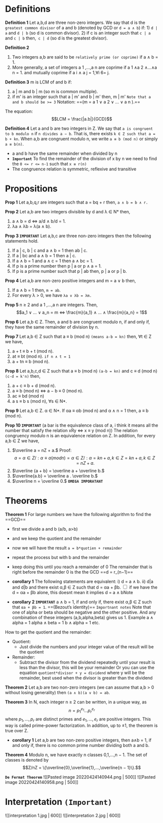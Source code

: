 # Definitions
**Definition 1** 
Let a,b,d are three non-zero integers. We say that d is the `greatest common divisor` of a and b (denoted by GCD or `d = a ∧ b`) if:
	1) `d | a` and `d | b` (so d is common divisor).
	2) if c is an integer such that `c | a` and `c | b` then,` c | d` (so d is the greatest divisor).

**Definition 2**
1) Two integers a,b are said to be `relatively prime (or coprime)` if a ∧ b = 1.
2) More generally, a set of integers a 1 ,...,a n are coprime if a 1 ∧a 2 ∧...∧a n = 1. and mutually coprime if a i ∧ a j = 1,∀i 6= j.

**Definition 3**
m is LCM of and b if:
1) a | m and b | m (so m is common multiple).
2) if m' is an integer such that a | m' and b | m' then, m | m'
`Note that a and b should be >= 3`
Notation: ==(m = a 1 ∨ a 2 ∨ ... ∨ a n ).==

The equation:
$$LCM = \frac{|a.b|}{GCD}$$

**Definition 4**
Let a and b are two integers in Z. We say that `a is congruent to b modulo n` if `n divides a − b`. That is, there exists `k ∈ Z such that a = b + kn`. When a,b are congruent modulo n, we write `a ≡ b (mod n)` or simply` a ≡ b(n)`.
- a and b have the same remainder when divided by n
- **`Important`**
To find the remainder of the division of x by n we need to find the `0 <= r <= n-1` such that `x ≡ r(n)`
- The congruence relation is symmetric, reflexive and transitive
# Propositions
**Prop 1**
Let a,b,q,r are integers such that a = bq + r then, `a ∧ b = b ∧ r.`

**Prop 2**
Let a,b are two integers divisible by d and λ ∈ N* then,
1) a ∧ b = d ⇔ a/d ∧ b/d = 1.
2) λa ∧ λb = λ(a ∧ b).

**Prop 3 `IMPORTANT`**
Let a,b,c are three non-zero integers then the following statements hold.
1) If a | c, b | c and a ∧ b = 1 then ab | c.
2) If a | bc and a ∧ b = 1 then a | c.
3) If a ∧ b = 1 and a ∧ c = 1 then a ∧ bc = 1.
4) If p is a prime number then p | a or p ∧ a = 1.
5) If p is a prime number such that p | ab then, p | a or p | b.
   


**Prop 4**
Let a,b are non-zero positive integers and m = a ∨ b then,
1) If a ∧ b = 1 then, `m = ab`.
2) For every λ > 0, we have `λa ∨ λb = λm.`

**Prop 5**
n ≥ 2 and a 1 ,...,a n are integers. Then,
$$a_1 ∨ ... ∨ a_n = m ⇔ \frac{m}{a_1} ∧ ... ∧ \frac{m}{a_n} = 1$$

**Prop 6**
Let a,b ∈ Z. Then, a and b are congruent modulo n, if and only if, they have the same remainder of division by n.

**Prop 7**
Let a,b ∈ Z such that a ≡ b (mod n) `(means a-b = kn)` then, ∀t ∈ Z we have,
1) a + t ≡ b + t (mod n).
2) at ≡ bt (mod n). `if n ∧ t = 1`
3) a + tn ≡ b (mod n).

**Prop 8**
Let a,b,c,d ∈ Z such that a ≡ b (mod n) `(a-b = kn)` and c ≡ d (mod n) `(c-d = k'n)` then,
1) a + c ≡ b + d (mod n).
2) a ≡ b (mod n) ⇔ a − b ≡ 0 (mod n).
3) ac ≡ bd (mod n)
4) a s ≡ b s (mod n), ∀s ∈ N*. 

**Prop 9**
Let a,b ∈ Z. α ∈ N*. If αa ≡ αb (mod n) and α ∧ n = 1 then, a ≡ b (mod n).

**Prop 10 `IMPORTANT`**
(a bar is the equivalence class of a, i think it means all the number that satisfy the relation xRy ⇔ x ≡ y (mod n))
The relation congruency modulo n is an equivalence relation on Z. In addition, for every a,b ∈ Z we have,
1) $\overline a = nZ + a.$
Proof:
$$a = {α ∈ Z/ : α ≡ a (mod n)} = {α ∈ Z/ : α = kn + a,k ∈ Z} = {kn + a,k ∈ Z} = nZ + a.$$
3) $\overline {a + b} = \overline a + \overline b.$
4) $\overline{a.b} = \overline a . \overline b.$
5) $\overline n = \overline 0.$ **`OMEGA IMPORATANT`**

# Theorems
**Theorem 1**
For large numbers we have the following algorithm to find the ==GCD==
- first we divide a and b (a/b, a>b)
- and we keep the quotient and the remainder
- now we will have the result `a = b*quotien + remainder`
- repeat the process but with b and the remainder
- keep doing this until you reach a remainder of 0
The remainder that is right before the remainder 0 is the the GCD ==d = r_(n−1)==

- **corollary 1**
The following statements are equivalent:
i) d = a ∧ b.
ii) d|a and d|b and there exist α,β ∈ Z such that d = αa + βb.
<label class="ob-comment" title="" style="">  <input type="checkbox"> <span style=""> if we have the  d = αa + βb alone, this doesnt mean it implies d = a ∧ b</span>Note</label>



- **corollary 2 `IMPORTANT`**
a ∧ b = 1, if and only if, there exist α,β ∈ Z such that `αa + βb = 1`. ==(Bezout’s identity)==
`Importnant notes`
Note that one of alpha or beta should be negative and the other positive. And any combination of these integers (a,b,alpha,beta) gives us 1. Example
a ∧ alpha = 1
alpha ∧ beta = 1
b ∧  alpha = 1 
etc.

How to get the quotient and the remainder:
- Quotient:
	- Just divide the numbers and your integer value of the result will be the quotient
- Remainder:
	- Subtract the divisor from the dividend repeatedly until your result is less than the divisor, this will be your remainder
	  Or you can use the equation `quotient*divisor + y = dividend` where y will be the remainder, best used when the divisor is greater than the dividend   


**Theorem 2**
Let a,b are two non-zero integers (we can assume that a,b > 0 without losing generality) then `(a ∧ b)(a ∨ b) = ab`.

**Theorem 3**
In N, each integer n ≥ 2 can be written, in a unique way, as
$$n = p^{e_1}_1 ... p^{e_r}_r$$
where $p_1,...,p_r$ are distinct primes and $e_1 ,...,e_r$ are positive integers. This way is called prime-power factorization. In addition, up to ±1, the theorem is true over Z.
- **corollary 1**
Let a,b are two non-zero positive integers, then a∧b = 1, if and only if, there
is no common prime number dividing both a and b.

**Theorem 4**
Modulo n, we have exactly n classes 0,1,...,n − 1. The set of classes is denoted by
$$Z/nZ = \{\overline{0},\overline{1},...,\overline{n − 1}\}.$$

**`De Fermat Theorem`**
![[Pasted image 20220424140944.png | 500]]
![[Pasted image 20220424140958.png | 500]]
# Interpretation `(Important)`
![[interpretation 1.jpg | 600]]
![[interpretation 2.jpg | 600]]